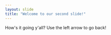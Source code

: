 ```yaml
---
layout: slide
title: "Welcome to our second slide!"
---
```

How's it going y'all?
Use the left arrow to go back!
